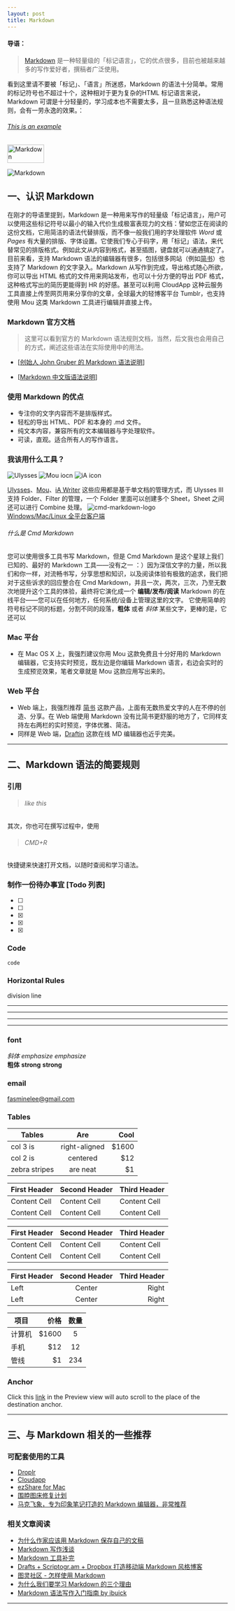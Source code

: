 ```yaml
---
layout: post
title: Markdown
---
```


#### 导语：
> [Markdown](https://zh.wikipedia.org/wiki/Markdown) 是一种轻量级的「标记语言」，它的优点很多，目前也被越来越多的写作爱好者，撰稿者广泛使用。
<!--more-->
看到这里请不要被「标记」、「语言」所迷惑，Markdown 的语法十分简单。常用的标记符号也不超过十个，这种相对于更为复杂的HTML 标记语言来说，Markdown 可谓是十分轻量的，学习成本也不需要太多，且一旦熟悉这种语法规则，会有一劳永逸的效果。：

###### [This is an example](id:anchor1)


<img src="../images/Markdown.png" alt="Markdown" height="42" width="84">

![Markdown](../images/Markdown.png)




## 一、认识 Markdown

在刚才的导语里提到，Markdown 是一种用来写作的轻量级「标记语言」，用户可以使用这些标记符号以最小的输入代价生成极富表现力的文档：譬如您正在阅读的这份文档，它用简洁的语法代替排版，而不像一般我们用的字处理软件 *Word* 或 *Pages* 有大量的排版、字体设置。它使我们专心于码字，用「标记」语法，来代替常见的排版格式。例如此文从内容到格式，甚至插图，键盘就可以通通搞定了。目前来看，支持 Markdown 语法的编辑器有很多，包括很多网站（例如[简书](https://jianshu.io)）也支持了 Markdown 的文字录入。Markdown 从写作到完成，导出格式随心所欲，你可以导出 HTML 格式的文件用来网站发布，也可以十分方便的导出 PDF 格式，这种格式写出的简历更能得到 HR 的好感。甚至可以利用 CloudApp 这种云服务工具直接上传至网页用来分享你的文章，全球最大的轻博客平台 Tumblr，也支持使用 Mou 这类 Markdown 工具进行编辑并直接上传。


### Markdown 官方文档
>这里可以看到官方的 Markdown 语法规则文档，当然，后文我也会用自己的方式，阐述这些语法在实际使用中的用法。

* [[创始人 John Gruber 的 Markdown 语法说明](http://daringfireball.net/projects/markdown/syntax)]

* [[Markdown 中文版语法说明](http://wowubuntu.com/markdown/#list)]


### 使用 Markdown 的优点
* 专注你的文字内容而不是排版样式。
* 轻松的导出 HTML、PDF 和本身的 .md 文件。
* 纯文本内容，兼容所有的文本编辑器与字处理软件。
* 可读，直观。适合所有人的写作语言。



### 我该用什么工具？
![UIysses](http://a2.mzstatic.com/us/r30/Purple1/v4/6f/8c/59/6f8c59b1-7de6-8b5d-428b-887552e61f0e/icon128.png)
![Mou iocn](http://mouapp.com/Mou_128.png)
![iA icon](http://a4.mzstatic.com/us/r30/Purple1/v4/d2/55/8f/d2558f09-97db-ae54-2190-0c6c26282a87/icon128.png)


[UIysses](http://www.ulyssesapp.com/)、[Mou](http://25.io/mou/)、[iA Writer](https://ia.net/writer) 这些应用都是基于单文档的管理方式，而 Ulysses Ⅲ 支持 Folder、Filter 的管理，一个 Folder 里面可以创建多个 Sheet，Sheet 之间还可以进行 Combine 处理。
![cmd-markdown-logo](https://www.zybuluo.com/static/img/logo.png)    
[Windows/Mac/Linux 全平台客户端](https://www.zybuluo.com/cmd/)
###### 什么是 Cmd Markdown

您可以使用很多工具书写 Markdown，但是 Cmd Markdown 是这个星球上我们已知的、最好的 Markdown 工具——没有之一 ：）因为深信文字的力量，所以我们和你一样，对流畅书写，分享思想和知识，以及阅读体验有极致的追求，我们把对于这些诉求的回应整合在 Cmd Markdown，并且一次，两次，三次，乃至无数次地提升这个工具的体验，最终将它演化成一个 **编辑/发布/阅读** Markdown 的在线平台——您可以在任何地方，任何系统/设备上管理这里的文字。
它使用简单的符号标记不同的标题，分割不同的段落，**粗体** 或者 *斜体* 某些文字，更棒的是，它还可以
### Mac 平台
* 在 Mac OS X 上，我强烈建议你用 Mou 这款免费且十分好用的 Markdown 编辑器，它支持实时预览，既左边是你编辑 Markdown 语言，右边会实时的生成预览效果，笔者文章就是 Mou 这款应用写出来的。

### Web 平台
* Web 端上，我强烈推荐 [简书](http://jianshu.io/) 这款产品，上面有无数热爱文字的人在不停的创造、分享。在 Web 端使用 Markdown 没有比简书更舒服的地方了，它同样支持左右两栏的实时预览，字体优雅、简洁。
* 同样是 Web 端，[Draftin](https://draftin.com/) 这款在线 MD 编辑器也近乎完美。

------
## 二、Markdown 语法的简要规则
### 引用
> ###### like this

其次，你也可在撰写过程中，使用
> ###### CMD+R


快捷键来快速打开文档，以随时查阅和学习语法。

### 制作一份待办事宜 [Todo 列表]
- [ ] <!--option+V 即可打出 √-->
- [ ]
- [x]
- [x]
- [x]

### Code
`code`
### Horizontal Rules
division line
***
---

* * *

- - - -

### font
*斜体* *emphasize* _emphasize_   
**粗体** **strong** __strong__

### email
<fasminelee@gmail.com>

### Tables
| Tables        | Are           | Cool  |
| ------------- |:-------------:| -----:|
| col 3 is      | right-aligned | $1600 |
| col 2 is      | centered      |   $12 |
| zebra stripes | are neat      |    $1 |

First Header | Second Header | Third Header
------------ | ------------- | ------------
Content Cell | Content Cell  | Content Cell
Content Cell | Content Cell  | Content Cell

| First Header | Second Header | Third Header |
| ------------ | ------------- | ------------ |
| Content Cell | Content Cell  | Content Cell |
| Content Cell | Content Cell  | Content Cell |

First Header | Second Header | Third Header
:----------- | :-----------: | -----------:
Left         | Center        | Right
Left         | Center        | Right

| 项目        | 价格    |  数量   |
| --------   | -----: | :----:  |
| 计算机      | \$1600 |   5     |
| 手机        |   \$12 |   12    |
| 管线        |    \$1 |  234     |

### Anchor

Click this [link](#anchor1) in the Preview view will auto scroll to the place of the destination anchor.

------
## 三、与 Markdown 相关的一些推荐
### 可配套使用的工具

* [Droplr](http://droplr.com/)
* [Cloudapp](http://www.getcloudapp.com/)
* [ezShare for Mac](https://itunes.apple.com/cn/app/yi-xiang/id672522335?mt=12&uo=4&uo=4&at=10lJSw)
* [围脖图床修复计划](http://weibotuchuang.sinaapp.com/)
* [马克飞象，专为印象笔记打造的 Markdown 编辑器，非常推荐](http://maxiang.info/)



### 相关文章阅读
* [为什么作家应该用 Markdown 保存自己的文稿](http://apple4us.com/2012/02/why-writers-should-use-markdown.html)
* [Markdown 写作浅谈](http://www.yangzhiping.com/tech/r-markdown-knitr.html)
* [Markdown 工具补完](http://www.appinn.com/markdown-tools/)
* [Drafts + Scriptogr.am + Dropbox 打造移动端 Markdown 风格博客](http://jianshu.io/p/63HYZ6)
* [图灵社区 - 怎样使用 Markdown](http://www.ituring.com.cn/article/23)
* [为什么我们要学习 Markdown 的三个理由](http://news.cnblogs.com/n/139649/)
* [Markdown 语法写作入门指南 by ibuick](http://ibuick.me/?p=4093)

------